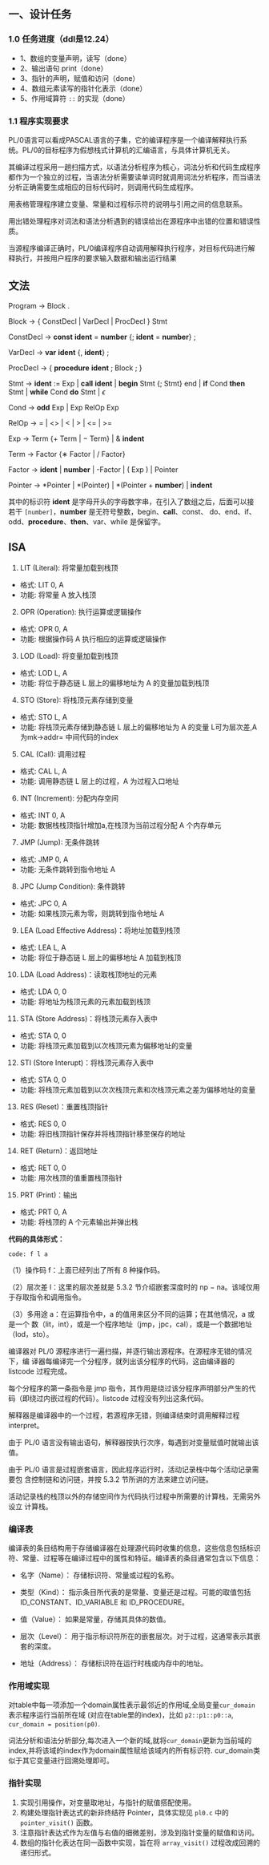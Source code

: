 ## 一、设计任务

### 1.0 任务进度（ddl是12.24）
- 1、数组的变量声明，读写（done）
- 2、输出语句 print（done）
- 3、指针的声明，赋值和访问（done）
- 4、数组元素读写的指针化表示（done）
- 5、作用域算符 `::` 的实现（done）


### 1.1 程序实现要求

PL/0语言可以看成PASCAL语言的子集，它的编译程序是一个编译解释执行系统。PL/0的目标程序为假想栈式计算机的汇编语言，与具体计算机无关。

其编译过程采用一趟扫描方式，以语法分析程序为核心，词法分析和代码生成程序都作为一个独立的过程，当语法分析需要读单词时就调用词法分析程序，而当语法分析正确需要生成相应的目标代码时，则调用代码生成程序。

用表格管理程序建立变量、常量和过程标示符的说明与引用之间的信息联系。

用出错处理程序对词法和语法分析遇到的错误给出在源程序中出错的位置和错误性质。

当源程序编译正确时，PL/0编译程序自动调用解释执行程序，对目标代码进行解释执行，并按用户程序的要求输入数据和输出运行结果

## 文法

Program $\to$ Block .

Block $\to$ { ConstDecl | VarDecl | ProcDecl } Stmt

ConstDecl $\to$ **const** **ident** = **number** {; **ident** = **number**} ;

VarDecl $\to$ **var** **ident** {, **ident**} ;

ProcDecl $\to$ { **procedure** **ident** ; Block ; }

Stmt $\to$ **ident** := Exp | **call** **ident** | **begin** Stmt {; Stmt} end |
**if** Cond **then** Stmt | **while** Cond **do** Stmt | $\epsilon$
 
Cond $\to$ **odd** Exp | Exp RelOp Exp

RelOp $\to$ = | <> | < | > | <= | >=

Exp $\to$ Term {+ Term | − Term} | & **indent**

Term $\to$ Factor {∗ Factor | / Factor}

Factor $\to$ **ident** | **number** | -Factor | ( Exp ) | Pointer

Pointer $\to$ *Pointer | *(Pointer) | *(Pointer + **number**) | **indent**

其中的标识符 **ident** 是字母开头的字母数字串，在引入了数组之后，后面可以接若干 `[number]`，**number** 是无符号整数，begin、**call**、const、
do、end、if、odd、**procedure**、**then**、var、while 是保留字。

## ISA

1. LIT (Literal): 将常量加载到栈顶
- 格式: LIT 0, A
- 功能: 将常量 A 放入栈顶

2. OPR (Operation): 执行运算或逻辑操作
- 格式: OPR 0, A
- 功能: 根据操作码 A 执行相应的运算或逻辑操作

3. LOD (Load): 将变量加载到栈顶
- 格式: LOD L, A
- 功能: 将位于静态链 L 层上的偏移地址为 A 的变量加载到栈顶

4. STO (Store): 将栈顶元素存储到变量
- 格式: STO L, A
- 功能: 将栈顶元素存储到静态链 L 层上的偏移地址为 A 的变量
  L可为层次差,A为mk->addr= 中间代码的index
  
5. CAL (Call): 调用过程
- 格式: CAL L, A
- 功能: 调用静态链 L 层上的过程，A 为过程入口地址

6. INT (Increment): 分配内存空间
- 格式: INT 0, A
- 功能: 数据栈栈顶指针增加a,在栈顶为当前过程分配 A 个内存单元

7. JMP (Jump): 无条件跳转
- 格式: JMP 0, A
- 功能: 无条件跳转到指令地址 A

8. JPC (Jump Condition): 条件跳转
- 格式: JPC 0, A
- 功能: 如果栈顶元素为零，则跳转到指令地址 A

9. LEA (Load Effective Address)：将地址加载到栈顶
- 格式: LEA L, A
- 功能: 将位于静态链 L 层上的偏移地址 A 加载到栈顶

10. LDA (Load Address)：读取栈顶地址的元素
- 格式: LDA 0, 0
- 功能: 将地址为栈顶元素的元素加载到栈顶

11. STA (Store Address)：将栈顶元素存入表中
- 格式: STA 0, 0
- 功能: 将栈顶元素加载到以次栈顶元素为偏移地址的变量

12. STI (Store Interupt)：将栈顶元素存入表中
- 格式: STA 0, 0
- 功能: 将栈顶元素加载到以次次栈顶元素和次栈顶元素之差为偏移地址的变量

13. RES (Reset)：重置栈顶指针
- 格式: RES 0, 0
- 功能: 将旧栈顶指针保存并将栈顶指针移至保存的地址

14. RET (Return)：返回地址
- 格式: RET 0, 0
- 功能: 用次栈顶的值重置栈顶指针

15. PRT (Print)：输出
- 格式: PRT 0, A
- 功能: 将栈顶的 A 个元素输出并弹出栈


**代码的具体形式：**

`code: f l a`

（1）操作码 f：上面已经列出了所有 8 种操作码。

（2）层次差 l：这里的层次差就是 5.3.2 节介绍嵌套深度时的 np − na。该域仅用于存取指令和调用指令。

（3）多用途 a：在运算指令中，a 的值用来区分不同的运算；在其他情况，a 或是一个
数（lit，int），或是一个程序地址（jmp，jpc，cal），或是一个数据地址（lod，sto）。



编译器对 PL/0 源程序进行一遍扫描，并逐行输出源程序。在源程序无错的情况下，编
译器每编译完一个分程序，就列出该分程序的代码，这由编译器的 listcode 过程完成。

每个分程序的第一条指令是 jmp 指令，其作用是绕过该分程序声明部分产生的代码（即绕过内嵌过程的代码）。listcode 过程没有列出这条代码。

解释器是编译器中的一个过程，若源程序无错，则编译结束时调用解释过程 interpret。

由于 PL/0 语言没有输出语句，解释器按执行次序，每遇到对变量赋值时就输出该值。

由于 PL/0 语言是过程嵌套语言，因此程序运行时，活动记录栈中每个活动记录需要包
含控制链和访问链，并按 5.3.2 节所讲的方法来建立访问链。

活动记录栈的栈顶以外的存储空间作为代码执行过程中所需要的计算栈，无需另外设立
计算栈。

### 编译表
编译表的条目结构用于存储编译器在处理源代码时收集的信息，这些信息包括标识符、常量、过程等在编译过程中的属性和特征。编译表的条目通常包含以下信息：

- 名字（Name）： 存储标识符、常量或过程的名称。

- 类型（Kind）： 指示条目所代表的是常量、变量还是过程。可能的取值包括 ID_CONSTANT、ID_VARIABLE 和 ID_PROCEDURE。

- 值（Value）： 如果是常量，存储其具体的数值。

- 层次（Level）： 用于指示标识符所在的嵌套层次。对于过程，这通常表示其嵌套的深度。

- 地址（Address）： 存储标识符在运行时栈或内存中的地址。

### 作用域实现

对table中每一项添加一个domain属性表示最邻近的作用域,全局变量`cur_domain`表示程序运行当前所在域 (对应在table里的index)，比如 `p2::p1::p0::a`, `cur_domain = position(p0)`. 

词法分析和语法分析部分,每次进入一个新的域,就将`cur_domain`更新为当前域的index,并将该域的index作为domain属性赋给该域内的所有标识符.
cur_domain类似于其它变量进行回溯处理即可。

### 指针实现

1. 实现引用操作，对变量取地址，与指针的赋值搭配使用。
2. 构建处理指针表达式的新非终结符 Pointer，具体实现见 `pl0.c` 中的 `pointer_visit()` 函数。
3. 注意指针表达式作为左值与右值的细微差别，涉及到指针变量的赋值和访问。
4. 数组的指针化表达在同一函数中实现，旨在将 `array_visit()` 过程改成回溯的递归形式。